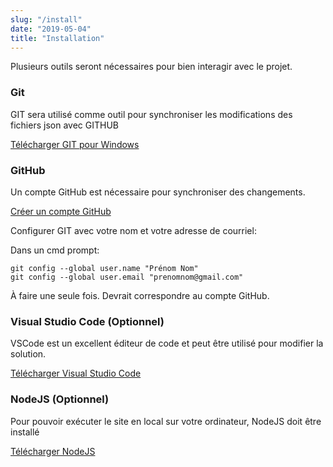 ```yaml
---
slug: "/install"
date: "2019-05-04"
title: "Installation"
---
```


Plusieurs outils seront nécessaires pour bien interagir avec le projet.

### Git
GIT sera utilisé comme outil pour synchroniser les modifications des fichiers json avec GITHUB

[Télécharger GIT pour Windows](https://git-scm.com/download/win)

### GitHub

Un compte GitHub est nécessaire pour synchroniser des changements.

[Créer un compte GitHub](https://github.com/join)

Configurer GIT avec votre nom et votre adresse de courriel:

Dans un cmd prompt:

```
git config --global user.name "Prénom Nom"
git config --global user.email "prenomnom@gmail.com"
```
À faire une seule fois. Devrait correspondre au compte GitHub.


### Visual Studio Code (Optionnel)

VSCode est un excellent éditeur de code et peut être utilisé pour modifier la solution.

[Télécharger Visual Studio Code](https://code.visualstudio.com/download)

### NodeJS (Optionnel)

Pour pouvoir exécuter le site en local sur votre ordinateur, NodeJS doit être installé

[Télécharger NodeJS](https://nodejs.org/en/download/)